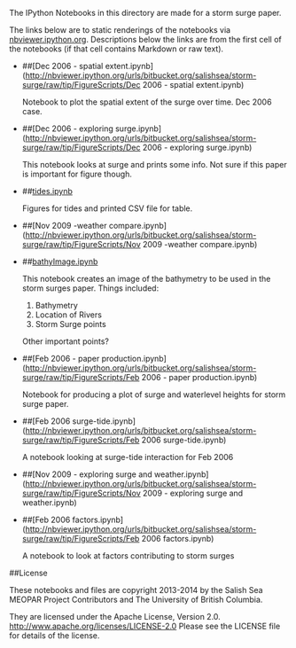 The IPython Notebooks in this directory are made for a storm surge paper. 

The links below are to static renderings of the notebooks via
[nbviewer.ipython.org](http://nbviewer.ipython.org/).
Descriptions below the links are from the first cell of the notebooks
(if that cell contains Markdown or raw text).

* ##[Dec 2006 - spatial extent.ipynb](http://nbviewer.ipython.org/urls/bitbucket.org/salishsea/storm-surge/raw/tip/FigureScripts/Dec 2006 - spatial extent.ipynb)  
    
    Notebook to plot the spatial extent of the surge over time. Dec 2006 case.  

* ##[Dec 2006 - exploring surge.ipynb](http://nbviewer.ipython.org/urls/bitbucket.org/salishsea/storm-surge/raw/tip/FigureScripts/Dec 2006 - exploring surge.ipynb)  
    
    This notebook looks at surge and prints some info. Not sure if this paper is important for figure though.  

* ##[tides.ipynb](http://nbviewer.ipython.org/urls/bitbucket.org/salishsea/storm-surge/raw/tip/FigureScripts/tides.ipynb)  
    
    Figures for tides and printed CSV file for table.   

* ##[Nov 2009 -weather compare.ipynb](http://nbviewer.ipython.org/urls/bitbucket.org/salishsea/storm-surge/raw/tip/FigureScripts/Nov 2009 -weather compare.ipynb)  
    
* ##[bathyImage.ipynb](http://nbviewer.ipython.org/urls/bitbucket.org/salishsea/Storm-Surge/raw/tip/FigureScripts/bathyImage.ipynb)  
    
    This notebook creates an image of the bathymetry to be used in the storm surges paper. Things included:  
      
    1. Bathymetry  
    2. Location of Rivers  
    3. Storm Surge points  
      
    Other important points?  

* ##[Feb 2006 - paper production.ipynb](http://nbviewer.ipython.org/urls/bitbucket.org/salishsea/storm-surge/raw/tip/FigureScripts/Feb 2006 - paper production.ipynb)  
    
    Notebook for producing a plot of surge and waterlevel heights for storm surge paper.  

* ##[Feb 2006 surge-tide.ipynb](http://nbviewer.ipython.org/urls/bitbucket.org/salishsea/storm-surge/raw/tip/FigureScripts/Feb 2006 surge-tide.ipynb)  
    
    A notebook looking at surge-tide interaction for Feb 2006  

* ##[Nov 2009 - exploring surge and weather.ipynb](http://nbviewer.ipython.org/urls/bitbucket.org/salishsea/storm-surge/raw/tip/FigureScripts/Nov 2009 - exploring surge and weather.ipynb)  
    
* ##[Feb 2006 factors.ipynb](http://nbviewer.ipython.org/urls/bitbucket.org/salishsea/storm-surge/raw/tip/FigureScripts/Feb 2006 factors.ipynb)  
    
    A notebook to look at factors contributing to storm surges  


##License

These notebooks and files are copyright 2013-2014
by the Salish Sea MEOPAR Project Contributors
and The University of British Columbia.

They are licensed under the Apache License, Version 2.0.
http://www.apache.org/licenses/LICENSE-2.0
Please see the LICENSE file for details of the license.
